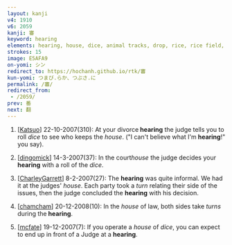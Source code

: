 ```yaml
---
layout: kanji
v4: 1910
v6: 2059
kanji: 審
keyword: hearing
elements: hearing, house, dice, animal tracks, drop, rice, rice field, brains
strokes: 15
image: E5AFA9
on-yomi: シン
redirect_to: https://hochanh.github.io/rtk/審
kun-yomi: つまび.らか、つぶさ.に
permalink: /審/
redirect_from:
 - /2059/
prev: 番
next: 翻
---
```


1) [<a href="http://kanji.koohii.com/profile/Katsuo">Katsuo</a>] 22-10-2007(310): At your divorce<strong> hearing</strong> the judge tells you to roll <em>dice</em> to see who keeps the <em>house</em>. (&quot;I can&#039;t believe what I&#039;m<strong> hearing</strong>!&quot; you say).

2) [<a href="http://kanji.koohii.com/profile/dingomick">dingomick</a>] 14-3-2007(37): In the court<em>house</em> the judge decides your <strong>hearing</strong> with a roll of the <em>dice</em>.

3) [<a href="http://kanji.koohii.com/profile/CharleyGarrett">CharleyGarrett</a>] 8-2-2007(27): The <strong>hearing</strong> was quite informal. We had it at the judges&#039; <em>house</em>. Each party took a <em>turn</em> relating their side of the issues, then the judge concluded the <strong>hearing</strong> with his decision.

4) [<a href="http://kanji.koohii.com/profile/chamcham">chamcham</a>] 20-12-2008(10): In the <em>house</em> of law, both sides take <em>turns</em> during the<strong> hearing</strong>.

5) [<a href="http://kanji.koohii.com/profile/mcfate">mcfate</a>] 19-12-2007(7): If you operate a <em>house</em> of <em>dice</em>, you can expect to end up in front of a Judge at a <strong>hearing</strong>.

